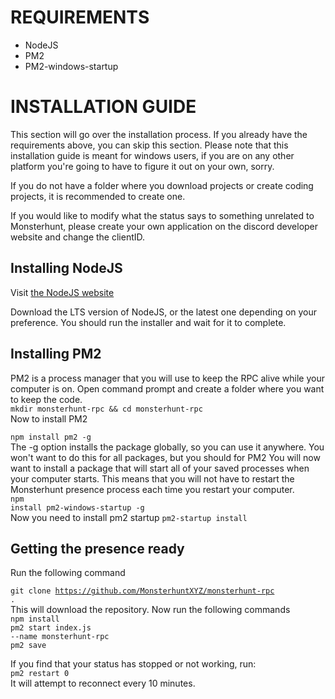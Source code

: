 <h1>REQUIREMENTS</h1>

<ul>
  <li>NodeJS</li>
  <li>PM2</li>
  <li>PM2-windows-startup</li>
</ul>

<h1>INSTALLATION GUIDE</h1>

<p>
  This section will go over the installation process. If you already have the
  requirements above, you can skip this section. Please note that this
  installation guide is meant for windows users, if you are on any other
  platform you're going to have to figure it out on your own, sorry.

If you do not have a folder where you download projects or create coding projects, it is recommended to create one.

If you would like to modify what the status says to something unrelated to Monsterhunt, please create your own application on the discord developer website and change the clientID.

</p>

<h2>Installing NodeJS</h2>

Visit <a href="https://nodejs.org/en/" target="blank">the NodeJS website</a>

<p>
  Download the LTS version of NodeJS, or the latest one depending on your
  preference. You should run the installer and wait for it to complete.
</p>

<h2>Installing PM2</h2>

<p>
  PM2 is a process manager that you will use to keep the RPC alive while your
  computer is on. Open command prompt and create a folder where you want to keep
  the code.
  <br>
  <code>mkdir monsterhunt-rpc && cd monsterhunt-rpc</code>
  <br>
  Now to install PM2

  <br>

<code>npm install pm2 -g</code>
<br>
The -g option installs the package globally, so you can use it anywhere. You
won't want to do this for all packages, but you should for PM2 You will now
want to install a package that will start all of your saved processes when
your computer starts. This means that you will not have to restart the
Monsterhunt presence process each time you restart your computer.
<br />
<code>npm install pm2-windows-startup -g</code>
<br>
Now you need to install pm2 startup
<code>pm2-startup install</code>

</p>


<h2>Getting the presence ready</h2>

<p>
Run the following command 
<br>

<code>git clone https://github.com/MonsterhuntXYZ/monsterhunt-rpc .</code>
<br>
This will download the repository. Now run the following commands
<br>
<code>npm install</code>
<br>
<code>pm2 start index.js --name monsterhunt-rpc</code>
<br>
<code>pm2 save</code>

If you find that your status has stopped or not working, run:
<br>
<code>pm2 restart 0</code>
<br>
It will attempt to reconnect every 10 minutes.
</p>
